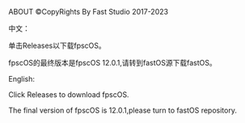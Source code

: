 ABOUT
©CopyRights By Fast Studio 2017-2023

中文：

单击Releases以下载fpscOS。

fpscOS的最终版本是fpscOS 12.0.1,请转到fastOS源下载fastOS。




English:

Click Releases to download fpscOS.

The final version of fpscOS is 12.0.1,please turn to fastOS repository.
